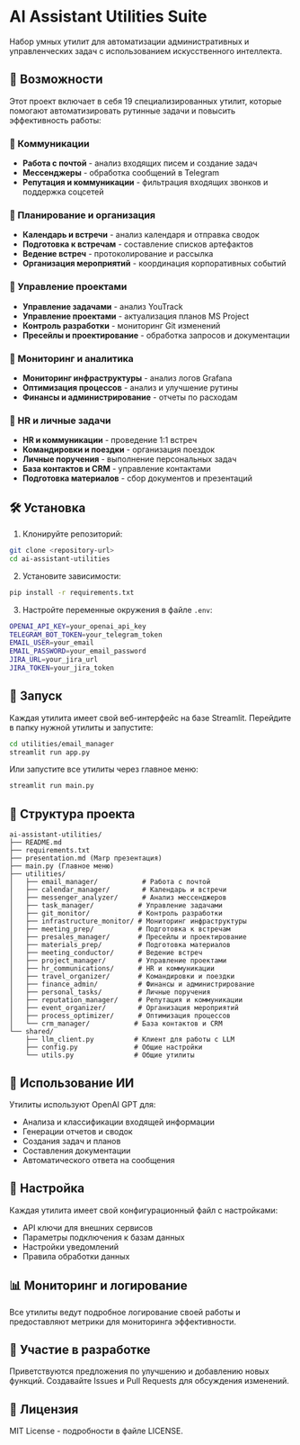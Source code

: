 # AI Assistant Utilities Suite

Набор умных утилит для автоматизации административных и управленческих задач с использованием искусственного интеллекта.

## 🚀 Возможности

Этот проект включает в себя 19 специализированных утилит, которые помогают автоматизировать рутинные задачи и повысить эффективность работы:

### 📧 Коммуникации
- **Работа с почтой** - анализ входящих писем и создание задач
- **Мессенджеры** - обработка сообщений в Telegram
- **Репутация и коммуникации** - фильтрация входящих звонков и поддержка соцсетей

### 📅 Планирование и организация
- **Календарь и встречи** - анализ календаря и отправка сводок
- **Подготовка к встречам** - составление списков артефактов
- **Ведение встреч** - протоколирование и рассылка
- **Организация мероприятий** - координация корпоративных событий

### 🎯 Управление проектами
- **Управление задачами** - анализ YouTrack
- **Управление проектами** - актуализация планов MS Project
- **Контроль разработки** - мониторинг Git изменений
- **Пресейлы и проектирование** - обработка запросов и документации

### 🔧 Мониторинг и аналитика
- **Мониторинг инфраструктуры** - анализ логов Grafana
- **Оптимизация процессов** - анализ и улучшение рутины
- **Финансы и администрирование** - отчеты по расходам

### 👥 HR и личные задачи
- **HR и коммуникации** - проведение 1:1 встреч
- **Командировки и поездки** - организация поездок
- **Личные поручения** - выполнение персональных задач
- **База контактов и CRM** - управление контактами
- **Подготовка материалов** - сбор документов и презентаций

## 🛠 Установка

1. Клонируйте репозиторий:
```bash
git clone <repository-url>
cd ai-assistant-utilities
```

2. Установите зависимости:
```bash
pip install -r requirements.txt
```

3. Настройте переменные окружения в файле `.env`:
```bash
OPENAI_API_KEY=your_openai_api_key
TELEGRAM_BOT_TOKEN=your_telegram_token
EMAIL_USER=your_email
EMAIL_PASSWORD=your_email_password
JIRA_URL=your_jira_url
JIRA_TOKEN=your_jira_token
```

## 🚀 Запуск

Каждая утилита имеет свой веб-интерфейс на базе Streamlit. Перейдите в папку нужной утилиты и запустите:

```bash
cd utilities/email_manager
streamlit run app.py
```

Или запустите все утилиты через главное меню:

```bash
streamlit run main.py
```

## 📁 Структура проекта

```
ai-assistant-utilities/
├── README.md
├── requirements.txt
├── presentation.md (Marp презентация)
├── main.py (Главное меню)
├── utilities/
│   ├── email_manager/           # Работа с почтой
│   ├── calendar_manager/        # Календарь и встречи
│   ├── messenger_analyzer/      # Анализ мессенджеров
│   ├── task_manager/           # Управление задачами
│   ├── git_monitor/            # Контроль разработки
│   ├── infrastructure_monitor/ # Мониторинг инфраструктуры
│   ├── meeting_prep/           # Подготовка к встречам
│   ├── presales_manager/       # Пресейлы и проектирование
│   ├── materials_prep/         # Подготовка материалов
│   ├── meeting_conductor/      # Ведение встреч
│   ├── project_manager/        # Управление проектами
│   ├── hr_communications/      # HR и коммуникации
│   ├── travel_organizer/       # Командировки и поездки
│   ├── finance_admin/          # Финансы и администрирование
│   ├── personal_tasks/         # Личные поручения
│   ├── reputation_manager/     # Репутация и коммуникации
│   ├── event_organizer/        # Организация мероприятий
│   ├── process_optimizer/      # Оптимизация процессов
│   └── crm_manager/           # База контактов и CRM
└── shared/
    ├── llm_client.py          # Клиент для работы с LLM
    ├── config.py              # Общие настройки
    └── utils.py               # Общие утилиты
```

## 🤖 Использование ИИ

Утилиты используют OpenAI GPT для:
- Анализа и классификации входящей информации
- Генерации отчетов и сводок
- Создания задач и планов
- Составления документации
- Автоматического ответа на сообщения

## 🔧 Настройка

Каждая утилита имеет свой конфигурационный файл с настройками:
- API ключи для внешних сервисов
- Параметры подключения к базам данных
- Настройки уведомлений
- Правила обработки данных

## 📊 Мониторинг и логирование

Все утилиты ведут подробное логирование своей работы и предоставляют метрики для мониторинга эффективности.

## 🤝 Участие в разработке

Приветствуются предложения по улучшению и добавлению новых функций. Создавайте Issues и Pull Requests для обсуждения изменений.

## 📄 Лицензия

MIT License - подробности в файле LICENSE.
